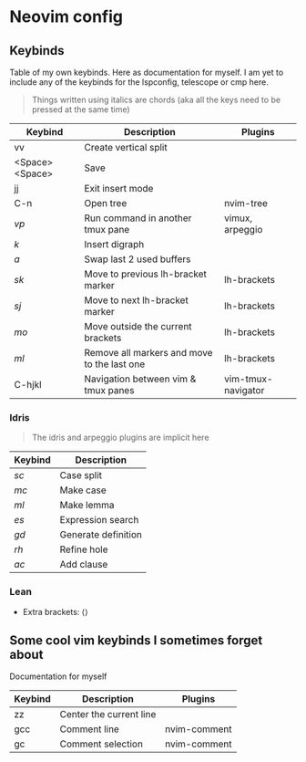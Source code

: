# Neovim config

## Keybinds

Table of my own keybinds. Here as documentation for myself. I am yet to include any of the keybinds for the lspconfig, telescope or cmp here.

> Things written using italics are chords
> (aka all the keys need to be pressed at the same time)

| Keybind          | Description                                 | Plugins            |
| ---------------- | ------------------------------------------- | ------------------ |
| vv               | Create vertical split                       |                    |
| \<Space>\<Space> | Save                                        |                    |
| jj               | Exit insert mode                            |                    |
| C-n              | Open tree                                   | nvim-tree          |
| _vp_             | Run command in another tmux pane            | vimux, arpeggio    |
| _<leader>k_      | Insert digraph                              |                    |
| _<leader>a_      | Swap last 2 used buffers                    |                    |
| _sk_             | Move to previous lh-bracket marker          | lh-brackets        |
| _sj_             | Move to next lh-bracket marker              | lh-brackets        |
| _mo_             | Move outside the current brackets           | lh-brackets        |
| _ml_             | Remove all markers and move to the last one | lh-brackets        |
| C-hjkl           | Navigation between vim & tmux panes         | vim-tmux-navigator |

### Idris

> The idris and arpeggio plugins are implicit here

| Keybind | Description         |
| ------- | ------------------- |
| _sc_    | Case split          |
| _mc_    | Make case           |
| _ml_    | Make lemma          |
| _es_    | Expression search   |
| _gd_    | Generate definition |
| _rh_    | Refine hole         |
| _ac_    | Add clause          |

### Lean

- Extra brackets: ⟨⟩

## Some cool vim keybinds I sometimes forget about

Documentation for myself

| Keybind | Description             | Plugins      |
| ------- | ----------------------- | ------------ |
| zz      | Center the current line |              |
| gcc     | Comment line            | nvim-comment |
| gc      | Comment selection       | nvim-comment |
